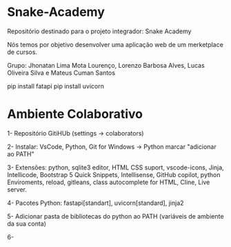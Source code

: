 # Snake-Academy
Repositório destinado para o projeto integrador: Snake Academy

Nós temos por objetivo desenvolver uma aplicação web de um merketplace de cursos.

Grupo: Jhonatan Lima Mota Lourenço, Lorenzo Barbosa Alves, Lucas Oliveira Silva e Mateus Cuman Santos


pip install fatapi
pip install uvicorn

# Ambiente Colaborativo
1- Repositório GitiHUb (settings -> colaborators)

2- Instalar: VsCode, Python, Git for Windows -> Python marcar "adicionar ao PATH"

3- Extensões: python, sqlite3 editor, HTML CSS suport, vscode-icons, Jinja, Intellicode, Bootstrap 5 Quick Snippets, Intellisense, GitHub copilot, python Enviroments, reload, gitleans, class autocomplete for HTML, Cline, Live server.

4- Pacotes Python: fastapi[standart], uvicorn[standard], jinja2

5- Adicionar pasta de bibliotecas do python ao PATH (variáveis de ambiente da sua conta)

6- 